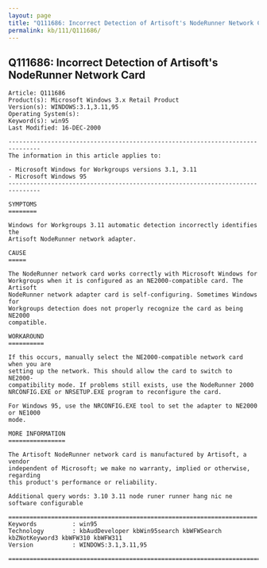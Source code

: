 ```yaml
---
layout: page
title: "Q111686: Incorrect Detection of Artisoft's NodeRunner Network Card"
permalink: kb/111/Q111686/
---
```


## Q111686: Incorrect Detection of Artisoft's NodeRunner Network Card

	Article: Q111686
	Product(s): Microsoft Windows 3.x Retail Product
	Version(s): WINDOWS:3.1,3.11,95
	Operating System(s): 
	Keyword(s): win95
	Last Modified: 16-DEC-2000
	
	-------------------------------------------------------------------------------
	The information in this article applies to:
	
	- Microsoft Windows for Workgroups versions 3.1, 3.11 
	- Microsoft Windows 95 
	-------------------------------------------------------------------------------
	
	SYMPTOMS
	========
	
	Windows for Workgroups 3.11 automatic detection incorrectly identifies the
	Artisoft NodeRunner network adapter.
	
	CAUSE
	=====
	
	The NodeRunner network card works correctly with Microsoft Windows for
	Workgroups when it is configured as an NE2000-compatible card. The Artisoft
	NodeRunner network adapter card is self-configuring. Sometimes Windows for
	Workgroups detection does not properly recognize the card as being NE2000
	compatible.
	
	WORKAROUND
	==========
	
	If this occurs, manually select the NE2000-compatible network card when you are
	setting up the network. This should allow the card to switch to NE2000-
	compatibility mode. If problems still exists, use the NodeRunner 2000
	NRCONFIG.EXE or NRSETUP.EXE program to reconfigure the card.
	
	For Windows 95, use the NRCONFIG.EXE tool to set the adapter to NE2000 or NE1000
	mode.
	
	MORE INFORMATION
	================
	
	The Artisoft NodeRunner network card is manufactured by Artisoft, a vendor
	independent of Microsoft; we make no warranty, implied or otherwise, regarding
	this product's performance or reliability.
	
	Additional query words: 3.10 3.11 node runer runner hang nic ne software configurable
	
	======================================================================
	Keywords          : win95 
	Technology        : kbAudDeveloper kbWin95search kbWFWSearch kbZNotKeyword3 kbWFW310 kbWFW311
	Version           : WINDOWS:3.1,3.11,95
	
	=============================================================================
	
